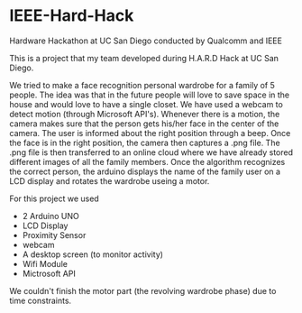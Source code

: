 # IEEE-Hard-Hack
Hardware Hackathon at UC San Diego conducted by Qualcomm and IEEE

This is a project that my team developed during H.A.R.D Hack at UC San Diego.

We tried to make a face recognition personal wardrobe for a family of 5 people. The idea was that in the future people will love to save space in the house and would love to have a single closet.
We have used a webcam to detect motion (through Microsoft API's). Whenever there is a motion, the camera makes sure that the person gets his/her face in the center of the camera. The user is informed about the right position through a beep. Once the face is in the right position, the camera then captures a .png file.
The .png file is then transferred to an online cloud where we have already stored different images of all the family members. Once the algorithm recognizes the correct person, the arduino displays the name of the family user on a LCD display and rotates the wardrobe useing a motor. 

For this project we used
- 2 Arduino UNO
- LCD Display
- Proximity Sensor
- webcam
- A desktop screen (to monitor activity)
- Wifi Module 
- Mictrosoft API

We couldn't finish the motor part (the revolving wardrobe phase) due to time constraints.
